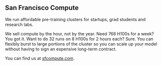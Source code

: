 ## San Francisco Compute

We run affordable pre-training clusters for startups, grad students and research labs.

We sell compute by the hour, not by the year. Need 768 H100s for a week? You got it. Want to do 32 runs on 8 H100s for 2 hours each? Sure. 
You can flexibly burst to large portions of the cluster so you can scale up your model without having to sign an expensive long-term contract.

You can find us at [sfcompute.com](https://sfcompute.com/). 
